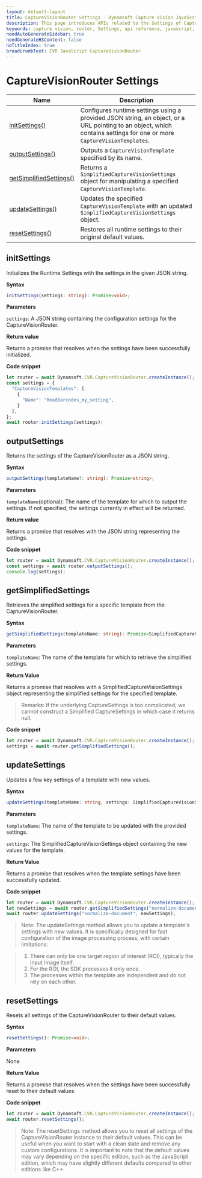 ```yaml
---
layout: default-layout
title: CaptureVisionRouter Settings - Dynamsoft Capture Vision JavaScript Edition API
description: This page introduces APIs related to the Settings of CaptureVisionRouter of Dynamsoft Capture Vision JavaScript Edition.
keywords: capture vision, router, Settings, api reference, javascript, js
needAutoGenerateSidebar: true
needGenerateH3Content: false
noTitleIndex: true
breadcrumbText: CVR JavaScript CaptureVisionRouter
---
```


# CaptureVisionRouter Settings

| Name                                         | Description                                                                                              |
| ------------------------------------------------- | -------------------------------------------------------------------------------------------------------- |
| [initSettings()](#initsettings)                   | Configures runtime settings using a provided JSON string, an object, or a URL pointing to an object, which contains settings for one or more `CaptureVisionTemplates`.           |
| [outputSettings()](#outputsettings)               | Outputs a `CaptureVisionTemplate` specified by its name.                                                 |
| [getSimplifiedSettings()](#getsimplifiedsettings) | Returns a `SimplifiedCaptureVisionSettings` object for manipulating a specified `CaptureVisionTemplate`. |
| [updateSettings()](#updatesettings)               | Updates the specified `CaptureVisionTemplate` with an updated `SimplifiedCaptureVisionSettings` object.    |
| [resetSettings()](#resetsettings)                 | Restores all runtime settings to their original default values.                                                                      |


## initSettings

Initializes the Runtime Settings with the settings in the given JSON string.

**Syntax**

```typescript
initSettings(settings: string): Promise<void>;
```

**Parameters**


`settings`: A JSON string containing the configuration settings for the CaptureVisionRouter.

**Return value**

Returns a promise that resolves when the settings have been successfully initialized.

**Code snippet**

```javascript
let router = await Dynamsoft.CVR.CaptureVisionRouter.createInstance();
const settings = {
  "CaptureVisionTemplates": [
    {
      "Name": "ReadBarcodes_my_setting",
    }
  ],
};
await router.initSettings(settings);
```

## outputSettings

Returns the settings of the CaptureVisionRouter as a JSON string.

**Syntax**

```typescript
outputSettings(templateName?: string): Promise<string>;
```

**Parameters**

`templateName`(optional): The name of the template for which to output the settings. If not specified, the settings currently in effect will be returned.

**Return value**

Returns a promise that resolves with the JSON string representing the settings.

**Code snippet**

```javascript
let router = await Dynamsoft.CVR.CaptureVisionRouter.createInstance();
const settings = await router.outputSettings();
console.log(settings);
```

## getSimplifiedSettings

Retrieves the simplified settings for a specific template from the CaptureVisionRouter.

**Syntax**

```typescript
getSimplifiedSettings(templateName: string): Promise<SimplifiedCaptureVisionSettings | null>;
```

**Parameters**

`templateName`: The name of the template for which to retrieve the simplified settings.

**Return Value**

Returns a promise that resolves with a SimplifiedCaptureVisionSettings object representing the simplified settings for the specified template.

> Remarks: If the underlying CaptureSettings is too complicated, we cannot construct a Simplified CaptureSettings in which case it returns null.

**Code snippet**

```javascript
let router = await Dynamsoft.CVR.CaptureVisionRouter.createInstance();
settings = await router.getSimplifiedSettings();
```

## updateSettings

Updates a few key settings of a template with new values.

**Syntax**

```typescript
updateSettings(templateName: string, settings: SimplifiedCaptureVisionSettings): Promise<void>;
```

**Parameters**

`templateName`: The name of the template to be updated with the provided settings.

`settings`: The SimplifiedCaptureVisionSettings object containing the new values for the template.

**Return Value**

Returns a promise that resolves when the template settings have been successfully updated.

**Code snippet**

```javascript
let router = await Dynamsoft.CVR.CaptureVisionRouter.createInstance();
let newSettings = await router.getSimplifiedSettings("normalize-document");
await router.updateSettings("normalize-document", newSettings);
```

> Note: The updateSettings method allows you to update a template's settings with new values. It is specifically designed for fast configuration of the image processing process, with certain limitations:

> 1. There can only be one target region of interest (ROI), typically the input image itself.
> 2. For the ROI, the SDK processes it only once.
> 3. The processes within the template are independent and do not rely on each other.

## resetSettings

Resets all settings of the CaptureVisionRouter to their default values.

**Syntax**

```typescript
resetSettings(): Promise<void>;
```

**Parameters**

None

**Return Value**

Returns a promise that resolves when the settings have been successfully reset to their default values.

**Code snippet**

```javascript
let router = await Dynamsoft.CVR.CaptureVisionRouter.createInstance();
await router.resetSettings();
```

> Note: The resetSettings method allows you to reset all settings of the CaptureVisionRouter instance to their default values. This can be useful when you want to start with a clean slate and remove any custom configurations. It is important to note that the default values may vary depending on the specific edition, such as the JavaScript edition, which may have slightly different defaults compared to other editions like C++.